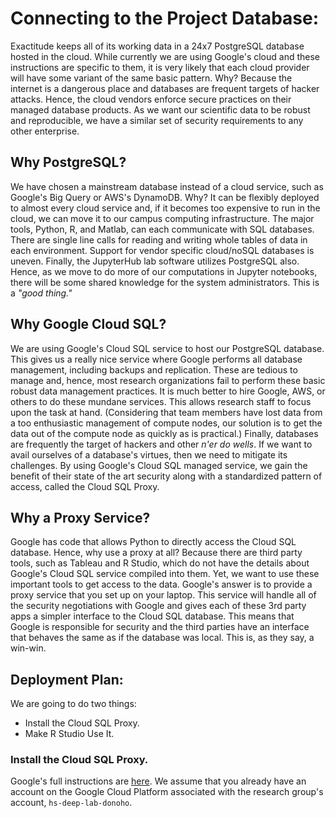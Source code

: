 # Connecting to the Project Database:

Exactitude keeps all of its working data in a 24x7 PostgreSQL database hosted in the cloud. While currently we are using Google's cloud and these instructions are specific to them, it is very likely that each cloud provider will have some variant of the same basic pattern. Why? Because the internet is a dangerous place and databases are frequent targets of hacker attacks. Hence, the cloud vendors enforce secure practices on their managed database products. As we want our scientific data to be robust and reproducible, we have a similar set of security requirements to any other enterprise.

## Why PostgreSQL?

We have chosen a mainstream database instead of a cloud service, such as Google's Big Query or AWS's DynamoDB. Why? It can be flexibly deployed to almost every cloud service and, if it becomes too expensive to run in the cloud, we can move it to our campus computing infrastructure. The major tools, Python, R, and Matlab, can each communicate with SQL databases. There are single line calls for reading and writing whole tables of data in each environment. Support for vendor specific cloud/noSQL databases is uneven. Finally, the JupyterHub lab software utilizes PostgreSQL also. Hence, as we move to do more of our computations in Jupyter notebooks, there will be some shared knowledge for the system administrators. This is a _"good thing."_

## Why Google Cloud SQL?

We are using Google's Cloud SQL service to host our PostgreSQL database. This gives us a really nice service where Google performs all database management, including backups and replication. These are tedious to manage and, hence, most research organizations fail to perform these basic robust data management practices. It is much better to hire Google, AWS, or others to do these mundane services. This allows research staff to focus upon the task at hand. (Considering that team members have lost data from a too enthusiastic management of compute nodes, our solution is to get the data out of the compute node as quickly as is practical.) Finally, databases are frequently the target of hackers and other _n'er do wells_. If we want to avail ourselves of a database's virtues, then we need to mitigate its challenges. By using Google's Cloud SQL managed service, we gain the benefit of their state of the art security along with a standardized pattern of access, called the Cloud SQL Proxy.

## Why a Proxy Service?

Google has code that allows Python to directly access the Cloud SQL database. Hence, why use a proxy at all? Because there are third party tools, such as Tableau and R Studio, which do not have the details about Google's Cloud SQL service compiled into them. Yet, we want to use these important tools to get access to the data. Google's answer is to provide a proxy service that you set up on your laptop. This service will handle all of the security negotiations with Google and gives each of these 3rd party apps a simpler interface to the Cloud SQL database. This means that Google is responsible for security and the third parties have an interface that behaves the same as if the database was local. This is, as they say, a win-win.

## Deployment Plan:

We are going to do two things:
- Install the Cloud SQL Proxy.
- Make R Studio Use It.

### Install the Cloud SQL Proxy.

Google's full instructions are [here](https://cloud.google.com/sql/docs/postgres/connect-admin-proxy). We assume that you already have an account on the Google Cloud Platform associated with the research group's account, `hs-deep-lab-donoho`. 